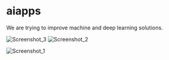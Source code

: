 # aiapps
We are trying to improve machine and deep learning solutions.

![Screenshot_3](https://user-images.githubusercontent.com/21030885/65491359-e0b1b680-dee9-11e9-88db-e1afec4cf212.png)
![Screenshot_2](https://user-images.githubusercontent.com/21030885/65491384-ea3b1e80-dee9-11e9-9475-c78d7d42b8f7.png)


![Screenshot_1](https://user-images.githubusercontent.com/21030885/65491329-ce377d00-dee9-11e9-9639-d549a475da65.png)
